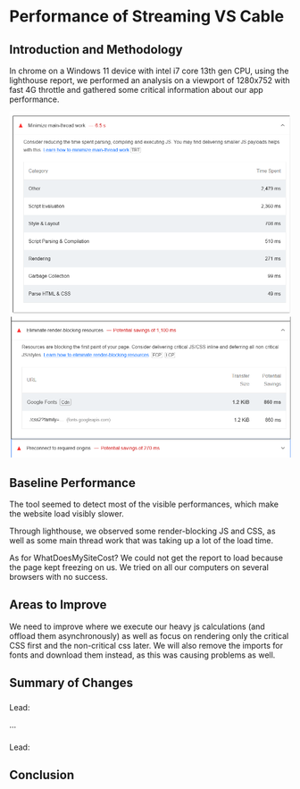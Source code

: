 # Performance of Streaming VS Cable

## Introduction and Methodology

In chrome on a Windows 11 device with intel i7 core 13th gen CPU, using the lighthouse report, we performed an analysis on a viewport of 1280x752 with fast 4G throttle and gathered some critical information about our app performance.

![alt text](images/image6.png)
![alt text](images/image7.png)


<!-- Also report overall impact on whatdoesmysitecost results before and after all your changes -->

## Baseline Performance

The tool seemed to detect most of the visible performances, which make the website load visibly slower.

Through lighthouse, we observed some render-blocking JS and CSS, as well as some main thread work that was taking up a lot of the load time.

As for WhatDoesMySiteCost? We could not get the report to load because the page kept freezing on us. We tried on all our computers on several browsers with no success.

## Areas to Improve

We need to improve where we execute our heavy js calculations (and offload them asynchronously) as well as focus on rendering only the critical CSS first and the non-critical css later. We will also remove the imports for fonts and download them instead, as this was causing problems as well.

## Summary of Changes 

<!-- Briefly describe each change and the impact it had on performance (be specific). If there
was no performance improvement, explain why that might be the case -->

### <!-- Change 1 -->

Lead: <!-- name of main contributor to this change -->

...

### <!-- Change n -->

Lead: <!-- name of main contributor to this change -->

## Conclusion

<!-- Summarize which changes had the greatest impact, note any surprising results and list 2-3 main 
things you learned from this experience. -->